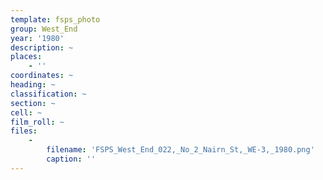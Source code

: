 ```yaml
---
template: fsps_photo
group: West_End
year: '1980'
description: ~
places:
    - ''
coordinates: ~
heading: ~
classification: ~
section: ~
cell: ~
film_roll: ~
files:
    -
        filename: 'FSPS_West_End_022,_No_2_Nairn_St,_WE-3,_1980.png'
        caption: ''
---
```

